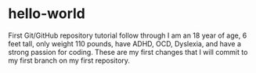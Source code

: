 # hello-world
First Git/GitHub repository tutorial follow through
I am an 18 year of age, 6 feet tall, only weight 110 pounds, have ADHD, OCD, Dyslexia, and have a strong passion for coding.
These are my first changes that I will commit to my first branch on my first repository.
